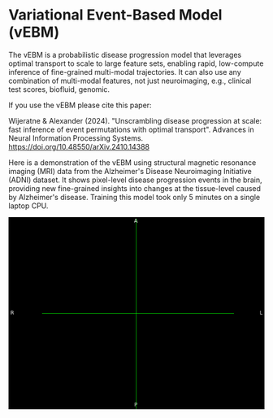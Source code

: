# Variational Event-Based Model (vEBM)
The vEBM is a probabilistic disease progression model that leverages optimal transport to scale to large feature sets, enabling rapid, low-compute inference of fine-grained multi-modal trajectories. It can also use any combination of multi-modal features, not just neuroimaging, e.g., clinical test scores, biofluid, genomic.

If you use the vEBM please cite this paper:

Wijeratne & Alexander (2024). "Unscrambling disease progression at scale: fast inference of event permutations with optimal transport". Advances in Neural Information Processing Systems. <https://doi.org/10.48550/arXiv.2410.14388>

Here is a demonstration of the vEBM using structural magnetic resonance imaging (MRI) data from the Alzheimer's Disease Neuroimaging Initiative (ADNI) dataset. It shows pixel-level disease progression events in the brain, providing new fine-grained insights into changes at the tissue-level caused by Alzheimer's disease. Training this model took only 5 minutes on a single laptop CPU.

![](https://github.com/pawij/vebm/blob/main/adni_vebm.gif)
